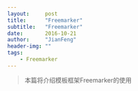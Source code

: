 ```yaml
---
layout:     post
title:      "Freemarker"
subtitle:   "Freemarker"
date:       2016-10-21 
author:     "JianFeng"
header-img: ""
tags:
    - Freemarker
---
```


>本篇将介绍模板框架Freemarker的使用


